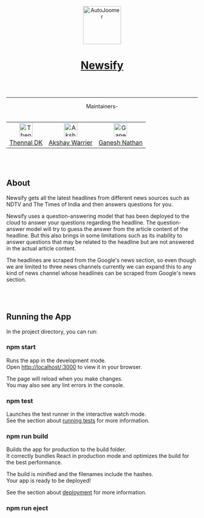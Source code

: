 <p align="center">
  <a href="https://github.com/vishal-lokare/AutoJoomer/"><img src="https://github.com/nonpeep/newsify_frontend/blob/master/public/logo-128.png" alt="AutoJoomer" width="100" height="100"></a><br>
  <h1 align="center"><a href="https://nonpeep.github.io/newsify_frontend/"><b>Newsify</b></a></h1>
  <br><br><hr>  
  <p align="center">
  Maintainers-<br><br>
  </p>
  <p align="center">
  <table align='center' rules='none'>
    <tr align='center'>
      <td>
        <a href="https://github.com/thennal10"><img src="https://avatars.githubusercontent.com/u/49022771?v=4" alt="Thennal DK" width="35" height="35"></a> 
      </td>
      <td>
         <a href="https://github.com/AkshayWarrier"><img src="https://avatars.githubusercontent.com/u/58233418?v=4" alt="Akshay Warrier" width="35" height="35"></a> 
      </td> 
      <td>
        <a href="https://github.com/Welf06"><img src="https://avatars.githubusercontent.com/u/85446331?s=400&u=58dad9ebb2b0319a4c61e88724e097c5220bf004&v=4" alt="Ganesh Nathan" width="35" height="35"></a>
      </td> 
    </tr>
    <tr>
      <td>
        <a href="https://github.com/thennal10">Thennal DK</a>
      </td> 
      <td>
        <a href="https://github.com/AkshayWarrier">Akshay Warrier</a>
      </td>  
      <td>
        <a href="https://github.com/Welf06">Ganesh Nathan</a>
      </td>  
    </tr>  
  </table>
  </p>
  <br>
  <br>
  <h2> About </h2>
  <p>
  Newsify gets all the latest headlines from different news sources such as NDTV and The Times of India and then answers questions for you.

Newsify uses a question-answering model that has been deployed to the cloud to answer your questions regarding the headline. The question-answer model will try to guess the answer from the article content of the headline. But this also brings in some limitations such as its inability to answer questions that may be related to the headline but are not answered in the actual article content.

The headlines are scraped from the Google's news section, so even though we are limited to three news channels currently we can expand this to any kind of news channel whose headlines can be scraped from Google's news section.
  </p>
  <br>
  <br>
  
  <h2> Running the App </h2>
<p>
In the project directory, you can run:

### npm start

Runs the app in the development mode.\
Open [http://localhost/:3000](http//localhost:3000) to view it in your browser.

The page will reload when you make changes.\
You may also see any lint errors in the console.

### npm test

Launches the test runner in the interactive watch mode.\
See the section about [running tests](https://facebook.github.io/create-react-app/docs/running-tests) for more information.

### npm run build

Builds the app for production to the build folder.\
It correctly bundles React in production mode and optimizes the build for the best performance.

The build is minified and the filenames include the hashes.\
Your app is ready to be deployed!

See the section about [deployment](https://facebook.github.io/create-react-app/docs/deployment) for more information.

### npm run eject
</p>
</p>

  
